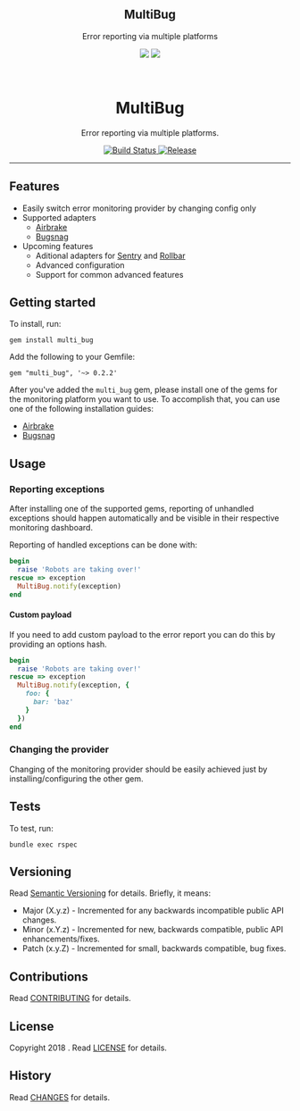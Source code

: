 <p align="center">
  <h2 align="center">MultiBug</h2>
  <p align="center">Error reporting via multiple platforms</p>
  <p align="center">
    <a href="http://badge.fury.io/rb/multi_bug)"><img src="https://badge.fury.io/rb/multi_bug.svg"/></a>
    <a href="https://travis-ci.org/amirmujkic/bug_bot)"><img src="https://travis-ci.org/amirmujkic/multi_bug.svg?branch=master"/></a>
  </p>
  <br>
</p>

<p align="center">
  <h1 align="center">MultiBug</h1>
  <p align="center">Error reporting via multiple platforms.</p>
  <p align="center">
    <a href="https://travis-ci.org/amirmujkic/bug_bot">
      <img alt="Build Status" src="https://travis-ci.org/amirmujkic/multi_bug.svg?branch=master">
    </a>
    <a href="http://badge.fury.io/rb/multi_bug">
      <img alt="Release" src="https://badge.fury.io/rb/multi_bug.svg">
    </a>
  </p>
</p>

---

## Features
- Easily switch error monitoring provider by changing config only
- Supported adapters
  - [Airbrake](https://github.com/airbrake/airbrake-ruby)
  - [Bugsnag](https://github.com/bugsnag/bugsnag-ruby)
- Upcoming features
  - Aditional adapters for [Sentry](https://github.com/getsentry/raven-ruby) and [Rollbar](https://github.com/rollbar/rollbar-gem)
  - Advanced configuration
  - Support for common advanced features

## Getting started

To install, run:

    gem install multi_bug

Add the following to your Gemfile:

    gem "multi_bug", '~> 0.2.2'

After you've added the `multi_bug` gem, please install one of the gems for the monitoring platform you want to use.
To accomplish that, you can use one of the following installation guides:

 - [Airbrake](https://github.com/airbrake/airbrake-ruby#installation)
 - [Bugsnag](https://docs.bugsnag.com/platforms/ruby/rails/#installation)

## Usage

### Reporting exceptions

After installing one of the supported gems, reporting of unhandled exceptions should happen automatically and be visible in their respective monitoring dashboard.

Reporting of handled exceptions can be done with:

```ruby
begin
  raise 'Robots are taking over!'
rescue => exception
  MultiBug.notify(exception)
end
```

#### Custom payload
If you need to add custom payload to the error report you can do this by providing an options hash.

```ruby
begin
  raise 'Robots are taking over!'
rescue => exception
  MultiBug.notify(exception, {
    foo: {
      bar: 'baz'
    }
  })
end
```

### Changing the provider
Changing of the monitoring provider should be easily achieved just by installing/configuring the other gem.

## Tests

To test, run:

    bundle exec rspec

## Versioning

Read [Semantic Versioning](https://semver.org) for details. Briefly, it means:

- Major (X.y.z) - Incremented for any backwards incompatible public API changes.
- Minor (x.Y.z) - Incremented for new, backwards compatible, public API enhancements/fixes.
- Patch (x.y.Z) - Incremented for small, backwards compatible, bug fixes.

## Contributions

Read [CONTRIBUTING](CONTRIBUTING.md) for details.

## License

Copyright 2018 []().
Read [LICENSE](LICENSE.md) for details.

## History

Read [CHANGES](CHANGES.md) for details.

